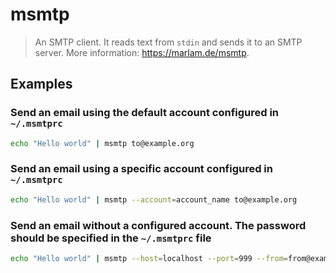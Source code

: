 # msmtp

> An SMTP client. It reads text from `stdin` and sends it to an SMTP server. More information: <https://marlam.de/msmtp>.

## Examples

### Send an email using the default account configured in `~/.msmtprc`

```bash
echo "Hello world" | msmtp to@example.org
```

### Send an email using a specific account configured in `~/.msmtprc`

```bash
echo "Hello world" | msmtp --account=account_name to@example.org
```

### Send an email without a configured account. The password should be specified in the `~/.msmtprc` file

```bash
echo "Hello world" | msmtp --host=localhost --port=999 --from=from@example.org to@example.org
```
